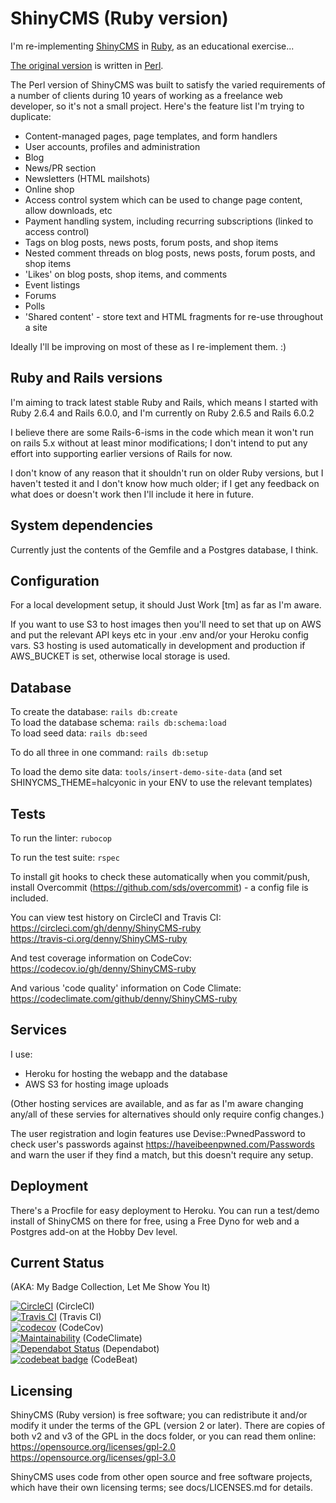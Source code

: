 # ShinyCMS (Ruby version)

I'm re-implementing [ShinyCMS](https://shinycms.org/) in
[Ruby](https://ruby-lang.org/), as an educational exercise...

[The original version](https://github.com/denny/ShinyCMS)
is written in [Perl](https://perl.org/).

The Perl version of ShinyCMS was built to satisfy the varied requirements of a
number of clients during 10 years of working as a freelance web developer, so
it's not a small project. Here's the feature list I'm trying to duplicate:

* Content-managed pages, page templates, and form handlers
* User accounts, profiles and administration
* Blog
* News/PR section
* Newsletters (HTML mailshots)
* Online shop
* Access control system which can be used to change page content, allow downloads, etc
* Payment handling system, including recurring subscriptions (linked to access control)
* Tags on blog posts, news posts, forum posts, and shop items
* Nested comment threads on blog posts, news posts, forum posts, and shop items
* 'Likes' on blog posts, shop items, and comments
* Event listings
* Forums
* Polls
* 'Shared content' - store text and HTML fragments for re-use throughout a site

Ideally I'll be improving on most of these as I re-implement them. :)


## Ruby and Rails versions

I'm aiming to track latest stable Ruby and Rails, which means I started with
Ruby 2.6.4 and Rails 6.0.0, and I'm currently on Ruby 2.6.5 and Rails 6.0.2

I believe there are some Rails-6-isms in the code which mean it won't run on
rails 5.x without at least minor modifications; I don't intend to put any effort
into supporting earlier versions of Rails for now.

I don't know of any reason that it shouldn't run on older Ruby versions, but I
haven't tested it and I don't know how much older; if I get any feedback on what
does or doesn't work then I'll include it here in future.


## System dependencies

Currently just the contents of the Gemfile and a Postgres database, I think.


## Configuration

For a local development setup, it should Just Work [tm] as far as I'm aware.

If you want to use S3 to host images then you'll need to set that up on AWS and
put the relevant API keys etc in your .env and/or your Heroku config vars. S3
hosting is used automatically in development and production if AWS_BUCKET is
set, otherwise local storage is used.


## Database

To create the database: `rails db:create`  
To load the database schema: `rails db:schema:load`  
To load seed data: `rails db:seed`

To do all three in one command: `rails db:setup`

To load the demo site data: `tools/insert-demo-site-data` (and set
SHINYCMS_THEME=halcyonic in your ENV to use the relevant templates)


## Tests

To run the linter: `rubocop`

To run the test suite: `rspec`

To install git hooks to check these automatically when you commit/push, install
Overcommit (https://github.com/sds/overcommit) - a config file is included.

You can view test history on CircleCI and Travis CI:  
https://circleci.com/gh/denny/ShinyCMS-ruby  
https://travis-ci.org/denny/ShinyCMS-ruby

And test coverage information on CodeCov:  
https://codecov.io/gh/denny/ShinyCMS-ruby

And various 'code quality' information on Code Climate:  
https://codeclimate.com/github/denny/ShinyCMS-ruby


## Services

I use:
* Heroku for hosting the webapp and the database
* AWS S3 for hosting image uploads

(Other hosting services are available, and as far as I'm aware changing any/all
of these servies for alternatives should only require config changes.)

The user registration and login features use Devise::PwnedPassword to check
user's passwords against https://haveibeenpwned.com/Passwords and warn the user
if they find a match, but this doesn't require any setup.


## Deployment

There's a Procfile for easy deployment to Heroku. You can run a test/demo
install of ShinyCMS on there for free, using a Free Dyno for web and a
Postgres add-on at the Hobby Dev level.


## Current Status

(AKA: My Badge Collection, Let Me Show You It)

[![CircleCI](https://circleci.com/gh/denny/ShinyCMS-ruby.svg?style=svg&circle-token=5d3c249b624bd720b7481eb606893737ba65a0ce)](https://circleci.com/gh/denny/ShinyCMS-ruby) (CircleCI)  
[![Travis CI](https://travis-ci.org/denny/ShinyCMS-ruby.svg?branch=master)](https://travis-ci.org/denny/ShinyCMS-ruby) (Travis CI)  
[![codecov](https://codecov.io/gh/denny/ShinyCMS-ruby/branch/master/graph/badge.svg?token=Pm6x6VcQ81)](https://codecov.io/gh/denny/ShinyCMS-ruby) (CodeCov)  
[![Maintainability](https://api.codeclimate.com/v1/badges/944f9f96599145fdea77/maintainability)](https://codeclimate.com/github/denny/ShinyCMS-ruby/maintainability) (CodeClimate)  
[![Dependabot Status](https://api.dependabot.com/badges/status?host=github&repo=denny/ShinyCMS-ruby)](https://dependabot.com) (Dependabot)  
[![codebeat badge](https://codebeat.co/badges/cbd8fc61-241a-4701-9716-d4264cb6d9d9)](https://codebeat.co/projects/github-com-denny-shinycms-ruby-master) (CodeBeat)  


## Licensing

ShinyCMS (Ruby version) is free software; you can redistribute it and/or modify
it under the terms of the GPL (version 2 or later). There are copies of both v2
and v3 of the GPL in the docs folder, or you can read them online:  
https://opensource.org/licenses/gpl-2.0  
https://opensource.org/licenses/gpl-3.0

ShinyCMS uses code from other open source and free software projects, which
have their own licensing terms; see docs/LICENSES.md for details.
